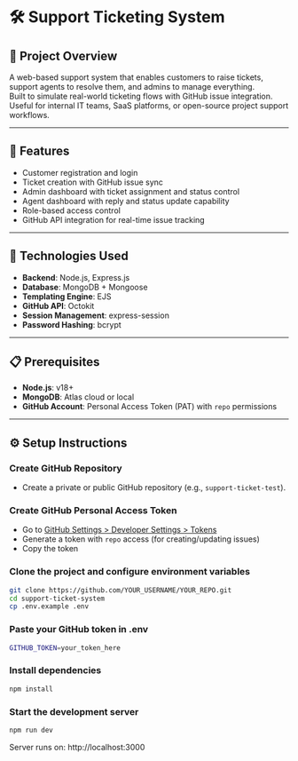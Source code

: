 # 🛠️ Support Ticketing System

## 📌 Project Overview
A web-based support system that enables customers to raise tickets, support agents to resolve them, and admins to manage everything.  
Built to simulate real-world ticketing flows with GitHub issue integration.  
Useful for internal IT teams, SaaS platforms, or open-source project support workflows.

---

## 🚀 Features
- Customer registration and login  
- Ticket creation with GitHub issue sync  
- Admin dashboard with ticket assignment and status control  
- Agent dashboard with reply and status update capability  
- Role-based access control  
- GitHub API integration for real-time issue tracking

---

## 🧰 Technologies Used
- **Backend**: Node.js, Express.js  
- **Database**: MongoDB + Mongoose  
- **Templating Engine**: EJS  
- **GitHub API**: Octokit  
- **Session Management**: express-session  
- **Password Hashing**: bcrypt

---

## 📋 Prerequisites
- **Node.js**: v18+  
- **MongoDB**: Atlas cloud or local  
- **GitHub Account**: Personal Access Token (PAT) with `repo` permissions

---

## ⚙️ Setup Instructions

### Create GitHub Repository
- Create a private or public GitHub repository (e.g., `support-ticket-test`).

### Create GitHub Personal Access Token
- Go to [GitHub Settings > Developer Settings > Tokens](https://github.com/settings/tokens)
- Generate a token with `repo` access (for creating/updating issues)
- Copy the token

### Clone the project and configure environment variables
```bash
git clone https://github.com/YOUR_USERNAME/YOUR_REPO.git
cd support-ticket-system
cp .env.example .env
```
### Paste your GitHub token in .env
```bash
GITHUB_TOKEN=your_token_here
```
###  Install dependencies
```bash
npm install
```
###  Start the development server
```bash
npm run dev
```
Server runs on: http://localhost:3000
